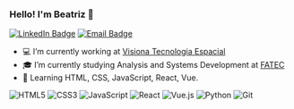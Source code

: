 ### Hello! I'm Beatriz 👋

[![LinkedIn Badge](https://img.shields.io/badge/bibiacoutinho-blue?style=for-the-badge&logo=Linkedin&logoColor=white&link=https://www.linkedin.com/in/bibiacoutinho/)](https://www.linkedin.com/in/bibiacoutinho/)
[![Email Badge](https://img.shields.io/badge/contact-beatrizmcout@gmail.com-red?style=for-the-badge&link=https://www.linkedin.com/in/bibiacoutinho/)](https://www.linkedin.com/in/bibiacoutinho/)
- :computer: I’m currently working at [Visiona Tecnologia Espacial](https://www.linkedin.com/company/visiona-tecnologia-espacial-s-a-/mycompany/)
- :mortar_board: I’m currently studying Analysis and Systems Development at [FATEC](https://fatecsjc-prd.azurewebsites.net/)
- :pushpin: Learning HTML, CSS, JavaScript, React, Vue.

<div >
  <img alt="HTML5" src="https://img.shields.io/badge/html5%20-%23E34F26.svg?&style=for-the-badge&logo=html5&logoColor=white"/>
  <img alt="CSS3" src="https://img.shields.io/badge/css3%20-%231572B6.svg?&style=for-the-badge&logo=css3&logoColor=white"/>
  <img alt="JavaScript" src="https://img.shields.io/badge/javascript%20-%23323330.svg?&style=for-the-badge&logo=javascript&logoColor=%23F7DF1E"/>
  <img alt="React" src="https://img.shields.io/badge/react%20-%2320232a.svg?&style=for-the-badge&logo=react&logoColor=%2361DAFB"/>
  <img alt="Vue.js" src="https://img.shields.io/badge/vuejs%20-%2335495e.svg?&style=for-the-badge&logo=vue.js&logoColor=%234FC08D"/>
  <img alt="Python" src="https://img.shields.io/badge/python%20-%2314354C.svg?&style=for-the-badge&logo=python&logoColor=white"/>
  <img alt="Git" src="https://img.shields.io/badge/git%20-%23F05033.svg?&style=for-the-badge&logo=git&logoColor=white"/>
</div>
